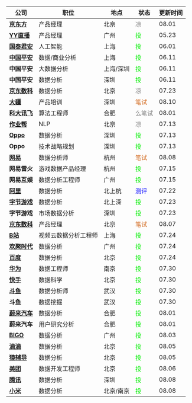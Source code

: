 |公司|职位|地点|状态|更新时间|
|----|----|----|----|----|
|**[京东方](http://campus.boe.com/)**|产品经理|北京|<font color=gray>凉</font>|08.01|
|**[YY直播](https://app.mokahr.com/apply/hjsd/48#/jobs?keyword=%E6%A0%A1%E6%8B%9B%E6%8F%90%E5%89%8D%E6%89%B9&page=1&_k=crueu7)**|产品经理|广州|<font color=gree>投</font>|05.23|
|**[国泰君安](https://hr.gtja.com/recruitment/index/intern)**|人工智能|上海|<font color=gree>投</font>|06.01|
|**[中国平安](https://campus.pingan.com/personalcenter/center)**|数据/商业分析|上海|<font color=gree>投</font>|06.11|
|**中国平安**|大数据分析|上海/深圳|<font color=gree>投</font>|06.11|
|**中国平安**|数据分析|深圳|<font color=gree>投</font>|06.11|
|**[京东数科](http://campus.jd.com/web/apply/myjob)**|数据分析|北京|<font color=gray>凉</font>|07.23|
|**[大疆](https://we.dji.com/zh-CN/user)**|产品培训|深圳|<font color=chocolate>笔试</font>|08.10|
|**[科大讯飞](https://www.nowcoder.com/profile/945633054/resume)**|算法工程师|合肥|<font color=gray>么笔试</font>|08.01|
|**[作业帮](https://job.zuoyebang.com/xiaoyuan.html#/candidateHome/applications?_k=1h9q1v)**|NLP|北京|<font color=gray>凉</font>|07.13|
|**[Oppo](http://oppo.zhaopin.com/jobs.html)**|数据分析|深圳|<font color=gree>投</font>|07.13|
|**Oppo**|技术战略规划|深圳|<font color=gree>投</font>|07.13|
|**[网易](https://campus.163.com/app/index)**|数据分析师|杭州|<font color=chocolate>笔试</font>|08.08|
|**网易雷火**|游戏数据产品经理|杭州|<font color=gree>投</font>|07.15|
|**网易互娱**|数据分析工程师|广州|<font color=gree>投</font>|07.15|
|**[阿里](https://talent.alibaba.com/personal/campus-resume)**|数据分析|北上杭|<font color=blue>测评</font>|07.22|
|**[字节游戏](https://job.bytedance.com/campus/position/application)**|数据分析|北上深|<font color=gree>投</font>|07.23|
|**字节游戏**|市场数据分析|深圳|<font color=gree>投</font>|07.23|
|**[京东数科](http://campus.jd.com/web/apply/myjob)**|产品经理|北京|<font color=chocolate>笔试</font>|08.07|
|**[B站](https://app.mokahr.com/campus_apply/bilibili01/6205#/candidateHome/applications?_k=ipg2d7)**|视频云数据分析工程师|上海|<font color=gree>投</font>|07.24|
|**[欢聚时代](https://app.mokahr.com/campus_apply/hjsd/47#/candidateHome/applications?_k=p9qq3m)**|数据分析|广州|<font color=gree>投</font>|07.24|
|**[百度](https://talent.baidu.com/external/baidu/campus.html#/individualCenter)**|数据分析|北京|<font color=gree>投</font>|07.24|
|**[华为](https://career.huawei.com/reccampportal/portal5/user-index.html)**|数据工程师|南京|<font color=gree>投</font>|07.30|
|**[快手](https://campus.kuaishou.cn/#/campus/my-apply/)**|数据科学|北京|<font color=gree>投</font>|07.30|
|**[斗鱼](https://app.mokahr.com/campus_apply/douyu/7623#/?_k=j8cr0n)**|数据分析师|武汉|<font color=gree>投</font>|07.30|
|**斗鱼**|数据挖掘|武汉|<font color=gree>投</font>|07.30|
|**[蔚来汽车](https://www.hotjob.cn/wt/niocampus/web/index#/pc)**|数据分析|合肥|<font color=gree>投</font>|08.01|
|**蔚来汽车**|用户研究分析|合肥|<font color=gree>投</font>|08.01|
|**[BIGO](https://app.mokahr.com/campus_apply/bigo/1018#/candidateHome/applications)**|数据分析|广州|<font color=gree>投</font>|08.03|
|**[滴滴](https://campus.didiglobal.com/campus_apply/didiglobal/6223#/candidateHome/applications)**|数据分析|北京|<font color=gree>投</font>|08.05|
|**[猿辅导](http://hr.yuanfudao.com/#/candidateHome/applications)**|数据分析|北京|<font color=gree>投</font>|08.05|
|**[美团](https://campus.meituan.com/apply-record)**|数据开发工程师|北京|<font color=gree>投</font>|08.06|
|**[腾讯](https://join.qq.com/preview.php)**|数据分析|深圳|<font color=gree>投</font>|08.08|
|**[小米](https://join.qq.com/preview.php)**|数据分析|北京/南京|<font color=gree>投</font>|08.08|